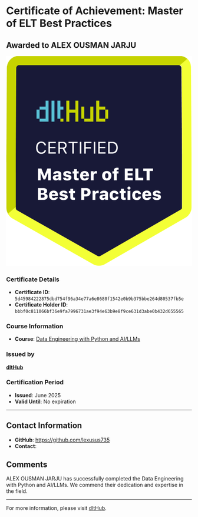 
# Certificate of Achievement: Master of ELT Best Practices

## Awarded to **ALEX OUSMAN JARJU**

![Course Image](../badges/dlt_master_elt_best_practices_badge.png)

### Certificate Details
- **Certificate ID**: `5d45984222875dbd754f96a34e77a6e8680f1542e0b9b375bbe264d80537fb5e`
- **Certificate Holder ID**: `bbbf0c811066bf36e9fa7996731ae3f94e63b9e8f9ce631d3abe0b432d655565`

### Course Information
- **Course**: [Data Engineering with Python and AI/LLMs](https://www.youtube.com/watch?v=T23Bs75F7ZQ)

### Issued by
[**dltHub**](https://dlthub.com/) 

### Certification Period
- **Issued**: June 2025
- **Valid Until**: No expiration

---

## Contact Information
- **GitHub**: https://github.com/lexusus735
- **Contact**: 

## Comments
ALEX OUSMAN JARJU has successfully completed the Data Engineering with Python and AI/LLMs. We commend their dedication and expertise in the field.

---

For more information, please visit [dltHub](https://dlthub.com/).
    